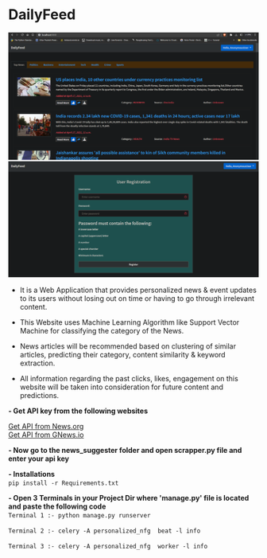 # DailyFeed
  ![](image1.png)
  ![](image2.png)
  
  <ul>
  <li>
            <p>It is a Web Application that provides personalized news & event updates to its users without losing out on time or having to go through irrelevant content.
            </p>
        </li>
        <li>
            <p>This Website uses Machine Learning Algorithm like Support Vector Machine for classifying the category of the News.
            </p>
        </li>
        <li>
            <p>News articles will be recommended based on clustering of similar articles, predicting their category, content similarity & keyword extraction.
            </p>
        </li>
  <li>
            <p>All information regarding the past clicks, likes, engagement  on this website will be taken into consideration  for future content and predictions.
            </p>
        </li>
        
        
  </ul>
  <b>- Get API key from the following websites</b><br>
  
  <a href="https://newsapi.org/"> Get API from News.org</a> <br>
  <a href="https://gnews.io/"> Get API from GNews.io</a> <br>
  
  <b>- Now go to the news_suggester folder and open scrapper.py file and enter your api key</b><br>
  
<b>- Installations</b><br>
  `pip install -r Requirements.txt`
  
<b>- Open 3 Terminals in your Project Dir where 'manage.py' file is located and paste the following code</b><br>
  `Terminal 1 :- python manage.py runserver`
  
  `Terminal 2 :- celery -A personalized_nfg  beat -l info`
  
  `Terminal 3 :- celery -A personalized_nfg  worker -l info`
  <br>

